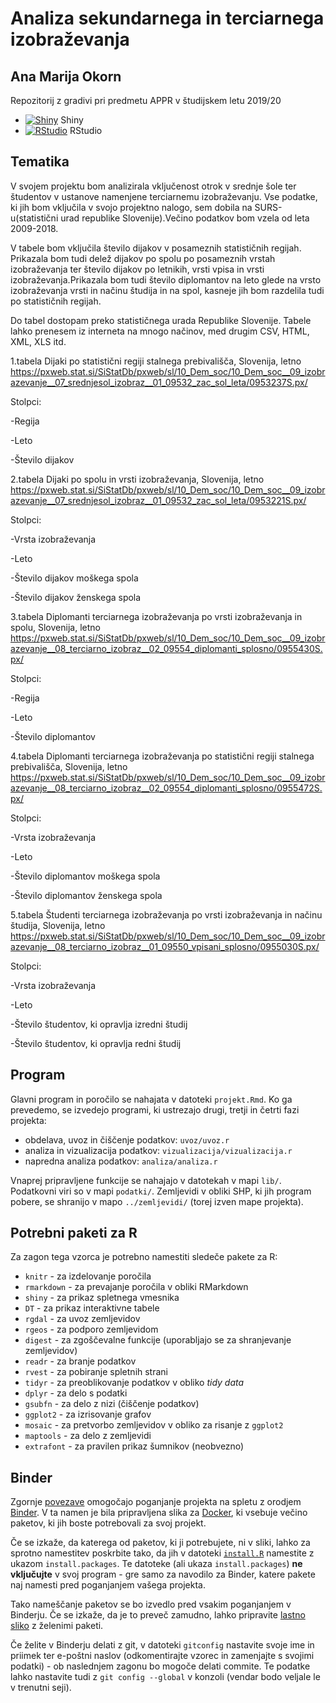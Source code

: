 # Analiza sekundarnega in terciarnega izobraževanja
## Ana Marija Okorn

Repozitorij z gradivi pri predmetu APPR v študijskem letu 2019/20

* [![Shiny](http://mybinder.org/badge.svg)](http://mybinder.org/v2/gh/OkornA18/APPR-2019-20/master?urlpath=shiny/APPR-2019-20/projekt.Rmd) Shiny
* [![RStudio](http://mybinder.org/badge.svg)](http://mybinder.org/v2/gh/OkornA18/APPR-2019-20/master?urlpath=rstudio) RStudio

## Tematika

V svojem projektu bom analizirala vključenost otrok v srednje šole ter študentov v ustanove namenjene terciarnemu izobraževanju. Vse podatke, ki jih bom vključila v svojo projektno nalogo, sem dobila na SURS-u(statistični urad republike Slovenije).Večino podatkov bom vzela od leta 2009-2018.

V tabele bom vključila število dijakov v posameznih statističnih regijah. Prikazala bom tudi delež dijakov po spolu po posameznih vrstah izobraževanja ter število dijakov po letnikih, vrsti vpisa in vrsti izobraževanja.Prikazala bom tudi število diplomantov na leto glede na vrsto izobraževanja vrsti in načinu študija in na spol, kasneje jih bom razdelila tudi po statističnih regijah.

Do tabel dostopam preko statističnega urada Republike Slovenije. Tabele lahko prenesem iz interneta na mnogo načinov, med drugim CSV, HTML, XML, XLS itd.

 1.tabela Dijaki po statistični regiji stalnega prebivališča, Slovenija, letno https://pxweb.stat.si/SiStatDb/pxweb/sl/10_Dem_soc/10_Dem_soc__09_izobrazevanje__07_srednjesol_izobraz__01_09532_zac_sol_leta/0953237S.px/
 
  Stolpci:
  
  -Regija
  
  -Leto
  
  -Število dijakov

 2.tabela Dijaki po spolu in vrsti izobraževanja, Slovenija, letno https://pxweb.stat.si/SiStatDb/pxweb/sl/10_Dem_soc/10_Dem_soc__09_izobrazevanje__07_srednjesol_izobraz__01_09532_zac_sol_leta/0953221S.px/
 
  Stolpci:
  
  -Vrsta izobraževanja
  
  -Leto
  
  -Število dijakov moškega spola
  
  -Število dijakov ženskega spola 

 3.tabela Diplomanti terciarnega izobraževanja po vrsti izobraževanja in spolu, Slovenija, letno https://pxweb.stat.si/SiStatDb/pxweb/sl/10_Dem_soc/10_Dem_soc__09_izobrazevanje__08_terciarno_izobraz__02_09554_diplomanti_splosno/0955430S.px/
 
  Stolpci:
  
  -Regija
  
  -Leto
  
  -Število diplomantov

 4.tabela Diplomanti terciarnega izobraževanja po statistični regiji stalnega prebivališča, Slovenija, letno https://pxweb.stat.si/SiStatDb/pxweb/sl/10_Dem_soc/10_Dem_soc__09_izobrazevanje__08_terciarno_izobraz__02_09554_diplomanti_splosno/0955472S.px/
 
  Stolpci:
  
  -Vrsta izobraževanja
  
  -Leto
  
  -Število diplomantov moškega spola
  
  -Število diplomantov ženskega spola

 5.tabela Študenti terciarnega izobraževanja po vrsti izobraževanja in načinu študija, Slovenija, letno https://pxweb.stat.si/SiStatDb/pxweb/sl/10_Dem_soc/10_Dem_soc__09_izobrazevanje__08_terciarno_izobraz__01_09550_vpisani_splosno/0955030S.px/
 
  Stolpci:
  
  -Vrsta izobraževanja
  
  -Leto
  
  -Število študentov, ki opravlja izredni študij
  
  -Število študentov, ki opravlja redni študij

## Program

Glavni program in poročilo se nahajata v datoteki `projekt.Rmd`.
Ko ga prevedemo, se izvedejo programi, ki ustrezajo drugi, tretji in četrti fazi projekta:

* obdelava, uvoz in čiščenje podatkov: `uvoz/uvoz.r`
* analiza in vizualizacija podatkov: `vizualizacija/vizualizacija.r`
* napredna analiza podatkov: `analiza/analiza.r`

Vnaprej pripravljene funkcije se nahajajo v datotekah v mapi `lib/`.
Podatkovni viri so v mapi `podatki/`.
Zemljevidi v obliki SHP, ki jih program pobere,
se shranijo v mapo `../zemljevidi/` (torej izven mape projekta).

## Potrebni paketi za R

Za zagon tega vzorca je potrebno namestiti sledeče pakete za R:

* `knitr` - za izdelovanje poročila
* `rmarkdown` - za prevajanje poročila v obliki RMarkdown
* `shiny` - za prikaz spletnega vmesnika
* `DT` - za prikaz interaktivne tabele
* `rgdal` - za uvoz zemljevidov
* `rgeos` - za podporo zemljevidom
* `digest` - za zgoščevalne funkcije (uporabljajo se za shranjevanje zemljevidov)
* `readr` - za branje podatkov
* `rvest` - za pobiranje spletnih strani
* `tidyr` - za preoblikovanje podatkov v obliko *tidy data*
* `dplyr` - za delo s podatki
* `gsubfn` - za delo z nizi (čiščenje podatkov)
* `ggplot2` - za izrisovanje grafov
* `mosaic` - za pretvorbo zemljevidov v obliko za risanje z `ggplot2`
* `maptools` - za delo z zemljevidi
* `extrafont` - za pravilen prikaz šumnikov (neobvezno)

## Binder

Zgornje [povezave](#analiza-podatkov-s-programom-r-201819)
omogočajo poganjanje projekta na spletu z orodjem [Binder](https://mybinder.org/).
V ta namen je bila pripravljena slika za [Docker](https://www.docker.com/),
ki vsebuje večino paketov, ki jih boste potrebovali za svoj projekt.

Če se izkaže, da katerega od paketov, ki ji potrebujete, ni v sliki,
lahko za sprotno namestitev poskrbite tako,
da jih v datoteki [`install.R`](install.R) namestite z ukazom `install.packages`.
Te datoteke (ali ukaza `install.packages`) **ne vključujte** v svoj program -
gre samo za navodilo za Binder, katere pakete naj namesti pred poganjanjem vašega projekta.

Tako nameščanje paketov se bo izvedlo pred vsakim poganjanjem v Binderju.
Če se izkaže, da je to preveč zamudno,
lahko pripravite [lastno sliko](https://github.com/jaanos/APPR-docker) z želenimi paketi.

Če želite v Binderju delati z git,
v datoteki `gitconfig` nastavite svoje ime in priimek ter e-poštni naslov
(odkomentirajte vzorec in zamenjajte s svojimi podatki) -
ob naslednjem zagonu bo mogoče delati commite.
Te podatke lahko nastavite tudi z `git config --global` v konzoli
(vendar bodo veljale le v trenutni seji).
